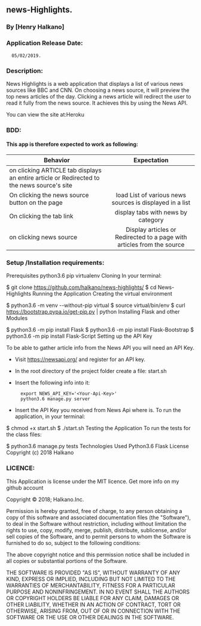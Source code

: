 





## news-Highlights.
### By [Henry Halkano]

### Application Release Date:
      05/02/2019.

### Description:
News Highlights is a web application that displays a list of various news sources like BBC and CNN. On choosing a news source, it will preview the top news articles of the day. Clicking a news article will redirect the user to read it fully from the news source. It achieves this by using the News API.

You can view the site at:Heroku
### BDD:
#### This app is therefore expected to work as following:
| Behavior | Expectation|
|----------|:-------------:|
|on clicking ARTICLE tab displays an entire article or 	Redirected to the news source's site|
|On clicking the news source button on the page | load	List of various news sources is displayed in a list |
|On clicking the tab link |display tabs with news by category |
|on clicking news source |Display articles or	Redirected to a page with articles from the source |


### Setup /Installation requirements:
Prerequisites
python3.6
pip
virtualenv
Cloning
In your terminal:

  $ git clone https://github.com/halkano/news-highlights/
  $ cd News-Highlights
Running the Application
Creating the virtual environment

  $ python3.6 -m venv --without-pip virtual
  $ source virtual/bin/env
  $ curl https://bootstrap.pypa.io/get-pip.py | python
Installing Flask and other Modules

  $ python3.6 -m pip install Flask
  $ python3.6 -m pip install Flask-Bootstrap
  $ python3.6 -m pip install Flask-Script
Setting up the API Key

  To be able to gather article info from the News API you will need an API Key.

  * Visit https://newsapi.org/ and register for an API key.
  * In the root directory of the project folder create a file: start.sh
  * Insert the following info into it:

          export NEWS_API_KEY='<Your-Api-Key>'
          python3.6 manage.py server

  * Insert the API Key you received from News Api where <Your-Api-Key> is.
To run the application, in your terminal:

  $ chmod +x start.sh
  $ ./start.sh
Testing the Application
To run the tests for the class files:

  $ python3.6 manage.py tests
Technologies Used
Python3.6
Flask
License
Copyright (c) 2018 Halkano

### LICENCE:
This Application is license under the MIT licence.
Get more info on my github account

Copyright © 2018; Halkano.Inc.


Permission is hereby granted, free of charge, to any person obtaining a copy of this software and associated documentation files (the "Software"), to deal in the Software without restriction, including without limitation the rights to use, copy, modify, merge, publish, distribute, sublicense, and/or sell copies of the Software, and to permit persons to whom the Software is furnished to do so, subject to the following conditions:

The above copyright notice and this permission notice shall be included in all copies or substantial portions of the Software.

THE SOFTWARE IS PROVIDED "AS IS", WITHOUT WARRANTY OF ANY KIND, EXPRESS OR IMPLIED, INCLUDING BUT NOT LIMITED TO THE WARRANTIES OF MERCHANTABILITY, FITNESS FOR A PARTICULAR PURPOSE AND NONINFRINGEMENT. IN NO EVENT SHALL THE AUTHORS OR COPYRIGHT HOLDERS BE LIABLE FOR ANY CLAIM, DAMAGES OR OTHER LIABILITY, WHETHER IN AN ACTION OF CONTRACT, TORT OR OTHERWISE, ARISING FROM, OUT OF OR IN CONNECTION WITH THE SOFTWARE OR THE USE OR OTHER DEALINGS IN THE SOFTWARE.
